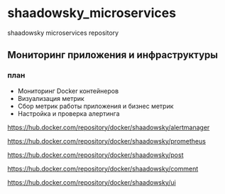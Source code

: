 # shaadowsky_microservices
shaadowsky microservices repository

## Мониторинг приложения и инфраструктуры

### план

- Мониторинг Docker контейнеров
- Визуализация метрик
- Сбор метрик работы приложения и бизнес метрик
- Настройка и проверка алертинга

https://hub.docker.com/repository/docker/shaadowsky/alertmanager

https://hub.docker.com/repository/docker/shaadowsky/prometheus

https://hub.docker.com/repository/docker/shaadowsky/post

https://hub.docker.com/repository/docker/shaadowsky/comment

https://hub.docker.com/repository/docker/shaadowsky/ui
